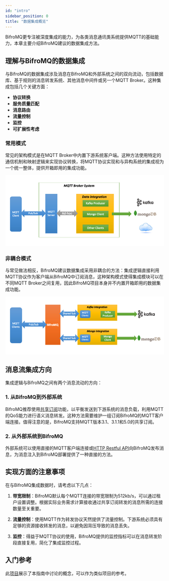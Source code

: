 ```yaml
---
id: "intro"
sidebar_position: 0
title: "数据集成概览"
---
```


BifroMQ更专注被深度集成的能力，为各类消息通讯类系统提供MQTT的基础能力，本章主要介绍BifroMQ建议的数据集成方法。

## 理解与BifroMQ的数据集成

与BifroMQ的数据集成涉及消息在BifroMQ和外部系统之间的双向流动，包括数据库、基于规则的消息转发系统、其他消息中间件或另一个MQTT Broker。这种集成包括几个关键方面：

- **协议转换**
- **服务质量匹配**
- **消息路由**
- **流量控制**
- **监控**
- **可扩展性考虑**

### 常用模式

常见的架构模式是在MQTT Broker中内置下游系统客户端。这种方法使用特定的通信机制和映射逻辑来实现协议转换，将MQTT协议实现和与异构系统的集成视为一个统一整体，提供开箱即用的集成功能。

![常用方法](./images/commonapproach.jpg)

### 非耦合模式

与常见做法相反，BifroMQ建议数据集成采用非耦合的方法：集成逻辑直接利用MQTT协议作为客户端从BifroMQ中订阅消息，这种架构模式使得集成模块可以在不同MQTT Broker之间复用，因此BifroMQ项目本身并不内置开箱即用的数据集成功能。

![bifromq方法](./images/bifromqapproach.jpg)

## 消息流集成方向

集成逻辑与BifroMQ之间有两个消息流动的方向：

### 1. 从BifroMQ到外部系统

BifroMQ推荐使用[共享订阅](../1_basic/3_shared_sub.md)功能，以平衡发送到下游系统的消息负载，利用MQTT的QoS能力进行语义消息转发。这种方法需要维护一组订阅BifroMQ的MQTT客户端连接。值得注意的是，BifroMQ支持MQTT版本3.1、3.1.1和5.0的共享订阅。

### 2. 从外部系统到BifroMQ

外部系统可以使用直接的MQTT客户端连接或[HTTP Restful API](../../05_user_guide/3_api/intro.md)向BifroMQ发布消息，为消息注入到BifroMQ部署提供了一种直接的方法。

## 实现方面的注意事项

在与BifroMQ集成数据时，请考虑以下几点：

1. **带宽限制**：BifroMQ默认每个MQTT连接的带宽限制为512kb/s，可以通过租户设置调整。根据实际业务需求计算接收通过共享订阅转发的消息所需的连接数量至关重要。

2. **流量控制**：使用MQTT作为转发协议天然提供了流量控制。下游系统必须具有足够的资源接收转发的消息，以避免因背压导致的消息丢失。

3. **监控**：得益于MQTT协议的使用，BifroMQ提供的监控指标可以在消息转发阶段直接复用，简化了集成监控过程。

## 入门参考

此[项目](https://github.com/bifromqio/bifromq-data-integration)展示了本指南中讨论的概念，可以作为类似项目的参考。
